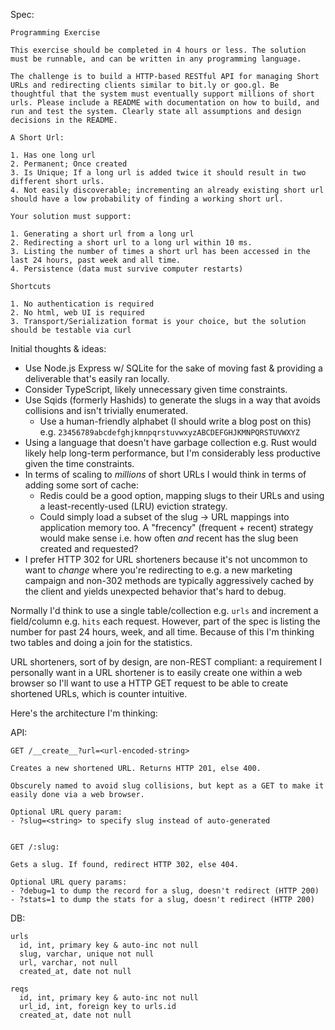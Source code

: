 Spec:

```
Programming Exercise

This exercise should be completed in 4 hours or less. The solution must be runnable, and can be written in any programming language. 

The challenge is to build a HTTP-based RESTful API for managing Short URLs and redirecting clients similar to bit.ly or goo.gl. Be thoughtful that the system must eventually support millions of short urls. Please include a README with documentation on how to build, and run and test the system. Clearly state all assumptions and design decisions in the README. 

A Short Url: 

1. Has one long url 
2. Permanent; Once created 
3. Is Unique; If a long url is added twice it should result in two different short urls. 
4. Not easily discoverable; incrementing an already existing short url should have a low probability of finding a working short url. 

Your solution must support: 

1. Generating a short url from a long url 
2. Redirecting a short url to a long url within 10 ms. 
3. Listing the number of times a short url has been accessed in the last 24 hours, past week and all time. 
4. Persistence (data must survive computer restarts) 

Shortcuts 

1. No authentication is required 
2. No html, web UI is required 
3. Transport/Serialization format is your choice, but the solution should be testable via curl 
```

Initial thoughts & ideas:

- Use Node.js Express w/ SQLite for the sake of moving fast & providing a deliverable that's easily ran locally.
- Consider TypeScript, likely unnecessary given time constraints.
- Use Sqids (formerly Hashids) to generate the slugs in a way that avoids collisions and isn't trivially enumerated.
  - Use a human-friendly alphabet (I should write a blog post on this) e.g. `23456789abcdefghjkmnpqrstuvwxyzABCDEFGHJKMNPQRSTUVWXYZ`
- Using a language that doesn't have garbage collection e.g. Rust would likely help long-term performance, but I'm considerably less productive given the time constraints.
- In terms of scaling to _millions_ of short URLs I would think in terms of adding some sort of cache:
  - Redis could be a good option, mapping slugs to their URLs and using a least-recently-used (LRU) eviction strategy.
  - Could simply load a subset of the slug -> URL mappings into application memory too. A "frecency" (frequent + recent) strategy would make sense i.e. how often _and_ recent has the slug been created and requested?
- I prefer HTTP 302 for URL shorteners because it's not uncommon to want to _change_ where you're redirecting to e.g. a new marketing campaign and non-302 methods are typically aggressively cached by the client and yields unexpected behavior that's hard to debug.

Normally I'd think to use a single table/collection e.g. `urls` and increment a field/column e.g. `hits` each request. However, part of the spec is listing the number for past 24 hours, week, and all time. Because of this I'm thinking two tables and doing a join for the statistics.

URL shorteners, sort of by design, are non-REST compliant: a requirement I personally want in a URL shortener is to easily create one within a web browser so I'll want to use a HTTP GET request to be able to create shortened URLs, which is counter intuitive.

Here's the architecture I'm thinking:

API:

```
GET /__create__?url=<url-encoded-string>

Creates a new shortened URL. Returns HTTP 201, else 400.

Obscurely named to avoid slug collisions, but kept as a GET to make it easily done via a web browser.

Optional URL query param:
- ?slug=<string> to specify slug instead of auto-generated


GET /:slug:

Gets a slug. If found, redirect HTTP 302, else 404.

Optional URL query params:
- ?debug=1 to dump the record for a slug, doesn't redirect (HTTP 200)
- ?stats=1 to dump the stats for a slug, doesn't redirect (HTTP 200)
```

DB:

```
urls
  id, int, primary key & auto-inc not null
  slug, varchar, unique not null
  url, varchar, not null
  created_at, date not null

reqs
  id, int, primary key & auto-inc not null
  url_id, int, foreign key to urls.id
  created_at, date not null
```
